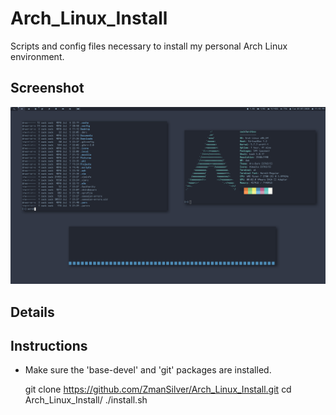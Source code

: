 # Arch_Linux_Install
Scripts and config files necessary to install my personal Arch Linux environment.

## Screenshot

![Screenshot](https://github.com/ZmanSilver/Arch_Linux_Install/blob/master/screen.png)

## Details


## Instructions

-	Make sure the 'base-devel' and 'git' packages are installed.

	git clone https://github.com/ZmanSilver/Arch_Linux_Install.git
	cd Arch_Linux_Install/
	./install.sh
